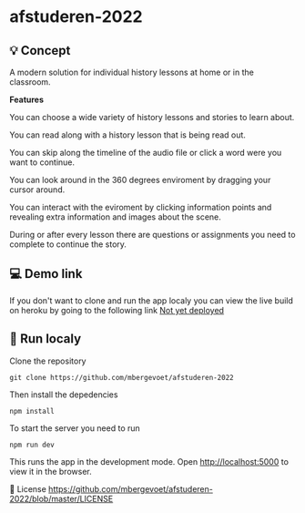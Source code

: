 # afstuderen-2022

## :bulb: Concept

A modern solution for individual history lessons at home or in the classroom.

**Features**

You can choose a wide variety of history lessons and stories to learn about.

You can read along with a history lesson that is being read out.

You can skip along the timeline of the audio file or click a word were you want to continue.

You can look around in the 360 degrees enviroment by dragging your cursor around.

You can interact with the eviroment by clicking information points and revealing extra information and images about the scene.  

During or after every lesson there are questions or assignments you need to complete to continue the story.

## :computer: Demo link
If you don't want to clone and run the app localy you can view the live build on heroku by going to the following link [Not yet deployed](https://www.google.com/)

## :running: Run localy

Clone the repository

```
git clone https://github.com/mbergevoet/afstuderen-2022
```

Then install the depedencies

```
npm install
```

To start the server you need to run

```
npm run dev
```

This runs the app in the development mode.
Open [http://localhost:5000](http://localhost:5000) to view it in the browser.

📑 License
https://github.com/mbergevoet/afstuderen-2022/blob/master/LICENSE